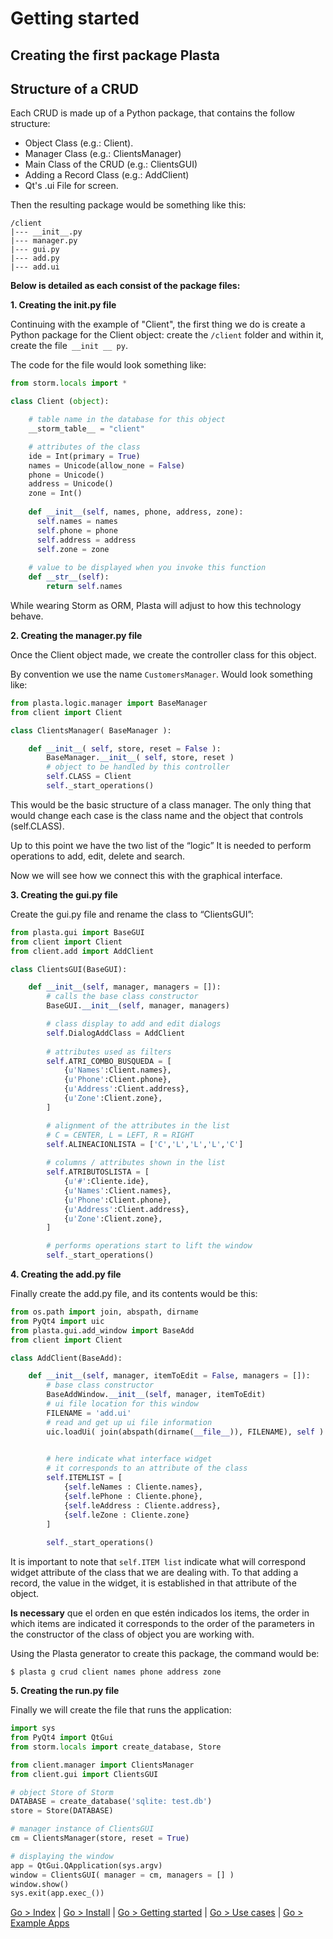# Getting started

## Creating the first package Plasta 

## Structure of a CRUD

Each CRUD is made up of a Python package, that contains the follow structure:
* Object Class (e.g.: Client).
* Manager Class (e.g.: ClientsManager)
* Main Class of the CRUD (e.g.: ClientsGUI)
* Adding a Record Class (e.g.: AddClient)
* Qt's .ui File for <add client> screen.

Then the resulting package would be something like this:
```
/client
|--- __init__.py
|--- manager.py
|--- gui.py
|--- add.py
|--- add.ui
```

**Below is detailed as each consist of the package files:**

**1. Creating the __init__.py file**

Continuing with the example of "Client", the first thing we do is create a Python package for the Client object: create the `/client` folder and within it, create the file` __init __ py`.

The code for the file would look something like:

```python
from storm.locals import *

class Client (object):

	# table name in the database for this object
	__storm_table__ = "client"

	# attributes of the class
	ide = Int(primary = True)
	names = Unicode(allow_none = False)
	phone = Unicode()
	address = Unicode()
	zone = Int()
	
  	def __init__(self, names, phone, address, zone):
      self.names = names
      self.phone = phone
      self.address = address
      self.zone = zone
	
	# value to be displayed when you invoke this function
	def __str__(self):
		return self.names
```

While wearing Storm as ORM, Plasta will adjust to how this technology
behave.

**2. Creating the manager.py file**

Once the Client object made, we create the controller class
for this object.

By convention we use the name `CustomersManager`. Would look something like:

```python
from plasta.logic.manager import BaseManager
from client import Client

class ClientsManager( BaseManager ):

	def __init__( self, store, reset = False ):
		BaseManager.__init__( self, store, reset )
		# object to be handled by this controller
		self.CLASS = Client
		self._start_operations()

```

This would be the basic structure of a class manager. The only thing that would change each case is the class name and the object that controls (self.CLASS).

Up to this point we have the two list of the “logic” It is needed to perform operations to add, edit, delete and search.

Now we will see how we connect this with the graphical interface.

**3. Creating the gui.py file**

Create the gui.py file and rename the class to “ClientsGUI”:

```python
from plasta.gui import BaseGUI
from client import Client
from client.add import AddClient

class ClientsGUI(BaseGUI):

	def __init__(self, manager, managers = []):
		# calls the base class constructor
		BaseGUI.__init__(self, manager, managers)

		# class display to add and edit dialogs
		self.DialogAddClass = AddClient
		
		# attributes used as filters
        self.ATRI_COMBO_BUSQUEDA = [ 
	        {u'Names':Client.names},
	        {u'Phone':Client.phone},
	        {u'Address':Client.address},
	        {u'Zone':Client.zone},
        ]

        # alignment of the attributes in the list
		# C = CENTER, L = LEFT, R = RIGHT
        self.ALINEACIONLISTA = ['C','L','L','L','C']        
        
        # columns / attributes shown in the list
        self.ATRIBUTOSLISTA = [ 
	        {u'#':Cliente.ide},
	        {u'Names':Client.names},
	        {u'Phone':Client.phone},
	        {u'Address':Client.address},
	        {u'Zone':Client.zone},
        ]

		# performs operations start to lift the window
		self._start_operations()
```

**4. Creating the add.py file**

Finally create the add.py file, and its contents would be this:

```python
from os.path import join, abspath, dirname
from PyQt4 import uic
from plasta.gui.add_window import BaseAdd
from client import Client

class AddClient(BaseAdd):

	def __init__(self, manager, itemToEdit = False, managers = []):
		# base class constructor
		BaseAddWindow.__init__(self, manager, itemToEdit)
		# ui file location for this window
		FILENAME = 'add.ui'
		# read and get up ui file information
		uic.loadUi( join(abspath(dirname(__file__)), FILENAME), self )

		
        # here indicate what interface widget
        # it corresponds to an attribute of the class
		self.ITEMLIST = [
			{self.leNames : Cliente.names},
			{self.lePhone : Cliente.phone},
			{self.leAddress : Cliente.address},
			{self.leZone : Cliente.zone}
		]
		
		self._start_operations()
```

It is important to note that `self.ITEM list` indicate what will correspond widget attribute of the class that we are dealing with.
To that adding a record, the value in the widget, it is established in that attribute of the object.

**Is necessary** que el orden en que estén indicados los items, the order in which items are indicated it corresponds to the order of the parameters in the constructor of the class of object you are working with.

Using the Plasta generator to create this package, the command would be:

`$ plasta g crud client names phone address zone`


**5. Creating the run.py file**

Finally we will create the file that runs the application:

```python
import sys
from PyQt4 import QtGui
from storm.locals import create_database, Store

from client.manager import ClientsManager
from client.gui import ClientsGUI

# object Store of Storm
DATABASE = create_database('sqlite: test.db')
store = Store(DATABASE)

# manager instance of ClientsGUI
cm = ClientsManager(store, reset = True)

# displaying the window
app = QtGui.QApplication(sys.argv)
window = ClientsGUI( manager = cm, managers = [] )
window.show()
sys.exit(app.exec_())

```

[Go > Index](https://github.com/informaticameg/Plasta/blob/master/doc/en/index.md) | [Go > Install](https://github.com/informaticameg/Plasta/blob/master/doc/en/install.md) | [Go > Getting started](https://github.com/informaticameg/Plasta/blob/master/doc/en/getting_started.md) | [Go > Use cases](https://github.com/informaticameg/plasta/blob/master/doc/en/uses_cases.md) | [Go > Example Apps](https://github.com/informaticameg/plasta/blob/master/doc/en/example_apps.md)